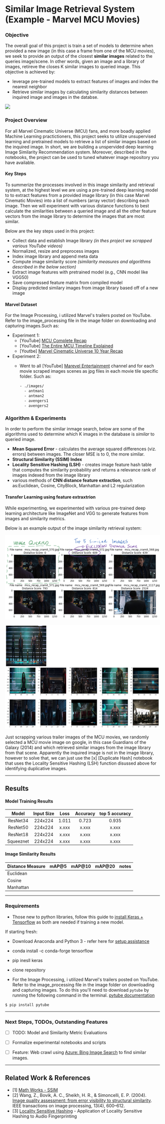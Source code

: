 # Similar Image Retrieval System (Example - Marvel MCU Movies)

### Objective
The overall goal of this project is train a set of models to determine when provided a new image (in this case a frame from one of the MCU movies), we seek to provide an output of the closest __similar images__ related to the queries image/scene. In other words, given an image and a library of images, retireve the closes K similar images to queried image. This objective is achieved by:
* leverage pre-trained models to extract features of images and index the nearest neighbor
* Retrieve similar images by calculating similarity distances between inquired image and images in the databse. 

![](https://cdn-images-1.medium.com/max/2000/1*DcfRFa1ShCK7SkoMC2dHfA.jpeg)

### Project Overview
For all Marvel Cinematic Universe (MCU) fans, and more boadly applied Machine Learning practictioners, this project seeks to utilize unsupervised learning and pretrained models to retrieve a list of similar images based on the inquired image. In short, we are building a unspervided deep learning Image Similarity Recommendation system. Moreover, described in the notebooks, the project can be used to tuned whatever image repository you have available. 

#### Key Steps
To summerize the processes involved in this image similarity and retrieval system, at the highest level we are using a pre-trained deep learning model to to extract features from a provided image library (in this case Marvel Cinematic Movies) into a list of numbers (array vector) describing each image. Then we will experiment with various distance functions to best calculate the similarities between a queried image and all the other feature vectors from the image library to determine the images that are most similar. 

Below are the key steps used in this project:
* Collect data and establish Image library _(in thes project we scrapped various YouTube videos)_
* Normalized, resize and preprocess images 
* Index image library and append meta data
* Compute image similarity score _(similarity measures and algorithms described in the below section)_
* Extract image features with pretrained model (e.g., CNN model like VGG50)
* Save compressed feature matrix from compiled model 
* Display predicted similary images from image library based off of a new image


#### Marvel Dataset
For the Image Processing, i utilized Marvel's trailers posted on YouTube. Refer to the image_processing file in the image folder on downloading and capturing images.Such as:
* Experiment 1:
  * [YouTube] [MCU Complete Recap](https://www.youtube.com/watch?v=4eMW0TKNlpQ)
  * [YouTube] [The Entire MCU Timeline Explained](https://www.youtube.com/watch?v=SY86xyG-hDY&t=1088s)
  * [Youtbe] [Marvel Cinematic Universe 10 Year Recap](https://www.youtube.com/watch?v=wYXav05fy4w)
* Experiment 2:
  * Went to all [YouTube] [Marevel Entertainment](https://www.youtube.com/user/MARVEL) channel and for each movie scraped images scenes as jpg files in each movie tile specific folder. Such as:
  
    ```
    - ./images/
      - antman1
      - antman2
      - avengers1
      - avengers2
    ```


### Algorithm & Experiments 

In order to perform the similar inmage search, below are some of the algorithms used to determine which K images in the database is _similar_ to queried image. 
* __Mean Squared Error__ - calculates the average squared differences (viz. errors) between images. The closer MSE is to 0, the more similar. 
* __Structural Similarity (SSIM) Index__
* __Locality Sensitive Hashing (LSH)__ - creates image feature hash table that computes the similarity probability and returns a relevance rank of images indexed from the image library
* various methods of __CNN distance feature extraction__, such as:Euclidean, Cosine, CityBlock, Manhattan and L2 regularization 

#### Transfer Learning using feature extraxtrion 
While experimenting, we experimented with various pre-trained deep learning architecture like ImageNet and VGG to generate features from images and similarity metrics. 

Below is an example output of the image similarity retrieval system:

![](https://github.com/naivelogic/Image_Similarity_in_Marvel_MCU/blob/master/dev/marvel_image_retrievel_sample._tony.png)

![](https://github.com/naivelogic/Image_Similarity_in_Marvel_MCU/blob/master/dev/marvel_image_retrievel_sample.png)

Just scrapping various trailer images of the MCU movies, we randomly selected a MCU movie image on google, in this case Guardians of the Galaxy (2014) and which retrieved similar images from the image library from that scene. Apparently the inquired image is not in the image library, however to solve that, we can just use the [x] [Duplicate Hash] notebook that uses the Locality Sensitive Hashing (LSH) function disussed above for identifying duplicative images. 

-----

## Results

#### Model Training Results

|   Model   | Input  Size |  Loss  | Accuracy | top 5  accuracy |
|:---------:|:-----------:|:------:|:--------:|:---------------:|
| ResNet34  |   224x224   | 1.011  |   0.723  |      0.935      |
| ResNet50  |   224x224   |  x.xxx |   x.xxx  |      x.xxx      |
| ResNet18  |   224x224   |  x.xxx |   x.xxx  |      x.xxx      |
| Squeeznet |   224x224   |  x.xxx |   x.xxx  |      x.xxx      |



#### Image Similarity Results


| Distance Measure | mAP@5 | mAP@10 | mAP@20 | notes |
|------------------|-------|--------|--------|-------|
| Euclidean        |       |        |        |       |
| Cosine           |       |        |        |       |
| Manhattan        |       |        |        |       |

------

### Requirements
* Those new to python libraries, follow this guide to [install Keras + Tensorflow](https://keras.io/#installation) as both are needed if training a new model. 

If starting fresh:
* Download Anaconda and Python 3 - refer here for [setup assistance](https://machinelearningmastery.com/setup-python-environment-machine-learning-deep-learning-anaconda/)
* conda install -c conda-forge tensorflow
* pip inesll keras
* clone repository

* For the Image Processing, i utilized Marvel's trailers posted on YouTube. Refer to the image_processing file in the image folder on downloading and capturing images. To do this you'll need to download `pytube` by running the following command in the terminal. [pytube documentation](https://python-pytube.readthedocs.io/en/latest/user/install.html)

```
$ pip install pytube

```

----
### Next Steps, TODOs, Outstanding Features
* [ ] TODO: Model and Similarity Metric Evaluations 
* [ ] Formalize experimental notebooks and scripts
* [ ] Feature: Web crawl using [Azure: Bing Image Search](https://azure.microsoft.com/en-us/services/cognitive-services/bing-image-search-api/) to find similar images. 



----
## Related Work & References
* [1] [Math Works - SSIM](https://www.mathworks.com/help/images/ref/ssim.html)
* [2] Wang, Z., Bovik, A. C., Sheikh, H. R., & Simoncelli, E. P. (2004). [Image quality assessment: from error visibility to structural similarity](https://ece.uwaterloo.ca/~z70wang/publications/ssim.pdf). IEEE transactions on image processing, 13(4), 600–612.
* [3] [Locality Sensitive Hashing](https://santhoshhari.github.io/Locality-Sensitive-Hashing/) - Application of Locality Sensitive Hashing to Audio Fingerprinting
